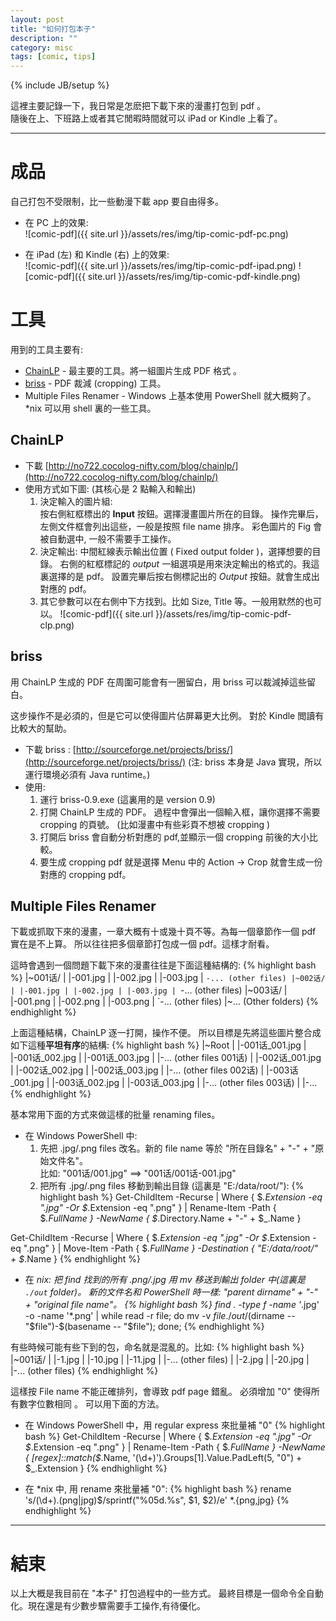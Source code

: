 ```yaml
---
layout: post
title: "如何打包本子"
description: ""
category: misc
tags: [comic, tips]
---
```

{% include JB/setup %}

這裡主要記錄一下，我日常是怎麽把下載下來的漫畫打包到 pdf 。   
隨後在上、下班路上或者其它閒暇時間就可以 iPad or Kindle 上看了。

----

# 成品

自己打包不受限制，比一些動漫下載 app 要自由得多。

- 在 PC 上的效果:    
![comic-pdf]({{ site.url }}/assets/res/img/tip-comic-pdf-pc.png)

- 在 iPad (左) 和 Kindle (右) 上的效果:   
![comic-pdf]({{ site.url }}/assets/res/img/tip-comic-pdf-ipad.png)
![comic-pdf]({{ site.url }}/assets/res/img/tip-comic-pdf-kindle.png)

# 工具 
用到的工具主要有:

- [ChainLP](http://no722.cocolog-nifty.com/blog/chainlp/) - 最主要的工具。將一組圖片生成 PDF 格式 。
- [briss](http://sourceforge.net/projects/briss/) - PDF 裁減 (cropping) 工具。
- Multiple Files Renamer - 
  Windows 上基本使用 PowerShell 就大概夠了。*nix 可以用 shell 裏的一些工具。

## ChainLP
- 下載 [http://no722.cocolog-nifty.com/blog/chainlp/](http://no722.cocolog-nifty.com/blog/chainlp/)
- 使用方式如下圖: (其核心是 2 點輸入和輸出)
  1. 決定輸入的圖片組:    
     按右側紅框標出的 **Input** 按鈕。選擇漫畫圖片所在的目錄。
     操作完畢后，左側文件框會列出這些，一般是按照 file name 排序。
     彩色圖片的 Fig 會被自動選中, 一般不需要手工操作。
  2. 決定輸出:
     中間紅線表示輸出位置 ( Fixed output folder )，選擇想要的目錄。
     右側的紅框標記的 *output* 一組選項是用來決定輸出的格式的。我這裏選擇的是 pdf。
     設置完畢后按右側標記出的 *Output* 按鈕。就會生成出對應的 pdf。
  3. 其它參數可以在右側中下方找到。比如 Size, Title 等。一般用默然的也可以。 
![comic-pdf]({{ site.url }}/assets/res/img/tip-comic-pdf-clp.png)

## briss
用 ChainLP 生成的 PDF 在周圍可能會有一圈留白，用 briss 可以裁減掉這些留白。

这步操作不是必須的，但是它可以使得圖片佔屏幕更大比例。
對於 Kindle 閲讀有比較大的幫助。

- 下載 briss : [http://sourceforge.net/projects/briss/](http://sourceforge.net/projects/briss/) 
  (注: briss 本身是 Java 實現，所以運行環境必須有 Java runtime。)
- 使用: 
  1. 運行 briss-0.9.exe (這裏用的是 version 0.9)  
  2. 打開 ChainLP 生成的 PDF。
     過程中會彈出一個輸入框，讓你選擇不需要 cropping 的頁號。
     (比如漫畫中有些彩頁不想被 cropping )
  3. 打開后 briss 會自動分析對應的 pdf,並顯示一個 cropping 前後的大小比較。
  4. 要生成 cropping pdf 就是選擇 Menu 中的 Action -> Crop 
     就會生成一份對應的 cropping pdf。

## Multiple Files Renamer
下載或抓取下來的漫畫，一章大概有十或幾十頁不等。為每一個章節作一個 pdf 實在是不上算。
所以往往把多個章節打包成一個 pdf。這樣才耐看。

這時會遇到一個問題下載下來的漫畫往往是下面這種結構的:
{% highlight bash %}
|~001话/
| |-001.jpg
| |-002.jpg
| |-003.jpg
| `-... (other files)
|~002话/
| |-001.jpg
| |-002.jpg
| |-003.jpg
| `-... (other files)
|~003话/
| |-001.png
| |-002.png
| |-003.png
| `-... (other files)
|~... (Other folders)
{% endhighlight %}

上面這種結構，ChainLP 逐一打開，操作不便。
所以目標是先將這些圖片整合成如下這種**平坦有序**的結構:
{% highlight bash %}
|~Root
| |-001话_001.jpg
| |-001话_002.jpg
| |-001话_003.jpg
| |-... (other files 001话)
| |-002话_001.jpg
| |-002话_002.jpg
| |-002话_003.jpg
| |-... (other files 002话)
| |-003话_001.jpg
| |-003话_002.jpg
| |-003话_003.jpg
| |-... (other files 003话)
| |-...
{% endhighlight %}

基本常用下面的方式來做這樣的批量 renaming files。

- 在 Windows PowerShell 中:
  1. 先把 .jpg/.png files 改名。新的 file name 等於 "所在目錄名" + "-" + "原始文件名"。   
     比如: "001话/001.jpg"  ==> "001话/001话-001.jpg"
  2. 把所有 .jpg/.png files 移動到輸出目錄 (這裏是 "E:/data/root/"):
{% highlight bash %}
Get-ChildItem -Recurse | Where { $_.Extension -eq ".jpg" -Or $_.Extension -eq ".png"  } | Rename-Item -Path { $_.FullName } -NewName { $_.Directory.Name + "-" + $_.Name }

Get-ChildItem -Recurse | Where { $_.Extension -eq ".jpg" -Or $_.Extension -eq ".png"  } | Move-Item -Path { $_.FullName } -Destination { "E:/data/root/" + $_.Name }
{% endhighlight %}

- 在 *nix:
  把 find 找到的所有 .png/.jpg 用 mv 移送到輸出 folder 中(這裏是 `./out` folder)。
  新的文件名和 PowerShell 時一樣: "parent dirname" + "-" + "original file name"。
{% highlight bash %}
find . -type f -name '*.jpg' -o -name '*.png' | while read -r file; do mv -v $file ./out/$(dirname -- "$file")-$(basename -- "$file"); done;
{% endhighlight %}

有些時候可能有些下到的包，命名就是混亂的。比如:
{% highlight bash %}
|~001话/
| |-1.jpg
| |-10.jpg
| |-11.jpg
| |-... (other files)
| |-2.jpg
| |-20.jpg
| |-... (other files)
{% endhighlight %}

這樣按 File name 不能正確排列，會導致 pdf page 錯亂。
必須增加 "0" 使得所有數字位數相同 。
可以用下面的方法。

- 在 Windows PowerShell 中，用 regular express 來批量補 "0"
{% highlight bash %}
Get-ChildItem -Recurse | Where { $_.Extension -eq ".jpg" -Or $_.Extension -eq ".png" } | Rename-Item -Path { $_.FullName } -NewName { [regex]::match($_.Name, '(\d+)').Groups[1].Value.PadLeft(5, "0") + $_.Extension }
{% endhighlight %}

- 在 *nix 中, 用 rename 來批量補 "0":
{% highlight bash %}
rename  's/(\d+)\.(png|jpg)$/sprintf("%05d.%s", $1, $2)/e' *.{png,jpg} 
{% endhighlight %}

----

# 結束
以上大概是我目前在 "本子" 打包過程中的一些方式。
最終目標是一個命令全自動化。現在還是有少數步驟需要手工操作,有待優化。

